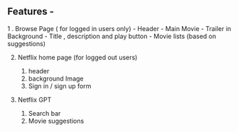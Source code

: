 ## Features -
1 . Browse Page ( for logged in users only)
    - Header
    - Main Movie 
        - Trailer in Background
        - Title , description and play button
        - Movie lists (based on suggestions)

2. Netflix home page (for logged out users)
    1. header
    2. background Image
    3. Sign in / sign up form

3. Netflix GPT
    1. Search bar
    2. Movie suggestions